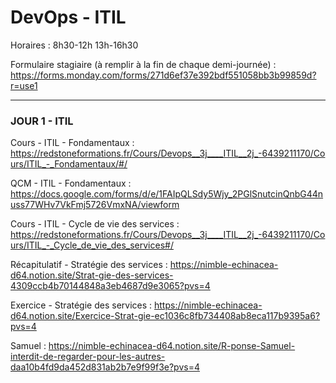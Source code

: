 # DevOps - ITIL

Horaires : 8h30-12h 13h-16h30

Formulaire stagiaire (à remplir à la fin de chaque demi-journée) : https://forms.monday.com/forms/271d6ef37e392bdf551058bb3b99859d?r=use1

---

### JOUR 1 - ITIL

Cours - ITIL - Fondamentaux : https://redstoneformations.fr/Cours/Devops__3j____ITIL__2j_-6439211170/Cours/ITIL_-_Fondamentaux/#/

QCM - ITIL - Fondamentaux : https://docs.google.com/forms/d/e/1FAIpQLSdy5Wjy_2PGlSnutcinQnbG44nuss77WHv7VkFmj5726VmxNA/viewform

Cours - ITIL - Cycle de vie des services : https://redstoneformations.fr/Cours/Devops__3j____ITIL__2j_-6439211170/Cours/ITIL_-_Cycle_de_vie_des_services#/

Récapitulatif - Stratégie des services : https://nimble-echinacea-d64.notion.site/Strat-gie-des-services-4309ccb4b70144848a3eb4687d9e3065?pvs=4

Exercice - Stratégie des services : https://nimble-echinacea-d64.notion.site/Exercice-Strat-gie-ec1036c8fb734408ab8eca117b9395a6?pvs=4


Samuel : https://nimble-echinacea-d64.notion.site/R-ponse-Samuel-interdit-de-regarder-pour-les-autres-daa10b4fd9da452d831ab2b7e9f99f3e?pvs=4
